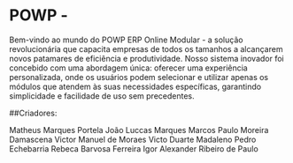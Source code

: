 # POWP - 
Bem-vindo ao mundo do POWP ERP Online Modular - a solução revolucionária que capacita empresas de todos os tamanhos a alcançarem novos patamares de eficiência e produtividade. Nosso sistema inovador foi concebido com uma abordagem única: oferecer uma experiência personalizada, onde os usuários podem selecionar e utilizar apenas os módulos que atendem às suas necessidades específicas, garantindo simplicidade e facilidade de uso sem precedentes.





##Criadores:

Matheus Marques Portela
João Luccas Marques
Marcos Paulo Moreira Damascena
Victor Manuel de Moraes
Victo Duarte Madaleno
Pedro Echebarria
Rebeca Barvosa Ferreira
Igor Alexander Ribeiro de Paulo
